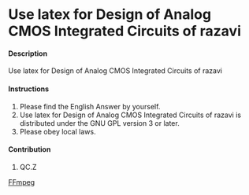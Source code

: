 # Use latex for Design of Analog CMOS Integrated Circuits of razavi

#### Description
Use latex for Design of Analog CMOS Integrated Circuits of razavi



#### Instructions

1.  Please find the English Answer by yourself.
2.  Use latex for Design of Analog CMOS Integrated Circuits of razavi is distributed under the GNU GPL version 3 or later.
3.  Please obey local laws.

#### Contribution

1.  QC.Z

[FFmpeg](https://www.ffmpeg.org)
